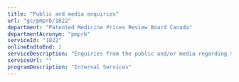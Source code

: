 ```yaml
---
title: "Public and media enquiries"
url: "gc/pmprb/1822"
department: "Patented Medicine Prices Review Board Canada"
departmentAcronym: "pmprb"
serviceId: "1822"
onlineEndtoEnd: 1
serviceDescription: "Enquiries from the public and/or media regarding the organization"
serviceUrl: ""
programDescription: "Internal Services"
---
```

